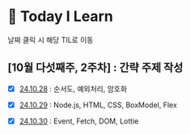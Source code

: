 # 📝 Today I Learn

날짜 클릭 시 해당 TIL로 이동

## [10월 다섯째주, 2주차] : 간략 주제 작성 
- [x] [24.10.28](October/2024-10-28.md) : 순서도, 예외처리, 암호화
- [x] [24.10.29](October/2024-10-29.md) : Node.js, HTML, CSS, BoxModel, Flex
- [x] [24.10.30](October/2024-10-30.md) : Event, Fetch, DOM, Lottie
 
